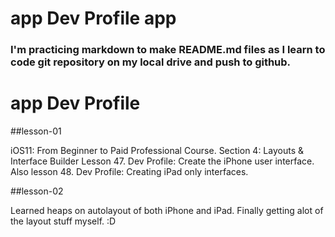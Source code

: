 # app Dev Profile app
### I'm practicing markdown to make README.md files as I learn to code git repository on my local drive and push to github.


# app Dev Profile 
##lesson-01

iOS11: From Beginner to Paid Professional Course. Section 4: Layouts & Interface Builder Lesson 47. Dev Profile: Create the iPhone user interface. Also lesson 48. Dev Profile: Creating iPad only interfaces.

##lesson-02 

Learned heaps on autolayout of both iPhone and iPad. Finally getting alot of the layout stuff myself. :D 
